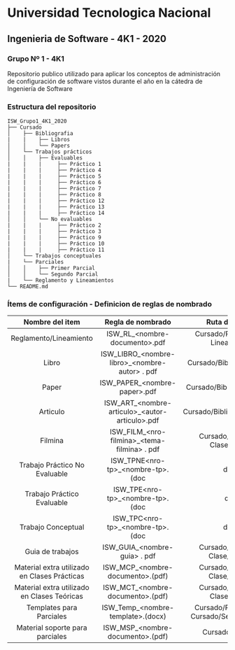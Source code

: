 # Universidad Tecnologica Nacional
## Ingenieria de Software - 4K1 - 2020
### Grupo Nº 1 - 4K1

Repositorio publico utilizado para aplicar los conceptos de administración de configuración de software vistos durante el año en la cátedra de Ingeniería de Software

### Estructura del repositorio
```
ISW_Grupo1_4K1_2020
├── Cursado
│    ├── Bibliografia
|    |    ├── Libros
│    │    └── Papers
│    └── Trabajos prácticos
│    │    ├── Evaluables
|    |    |     ├── Práctico 1
|    |    |     ├── Práctico 4
|    |    |     ├── Práctico 5
|    |    |     ├── Práctico 6
|    |    |     ├── Práctico 7
|    |    |     ├── Práctico 8
|    |    |     ├── Práctico 12
|    |    |     ├── Práctico 13
|    |    |     ├── Práctico 14
│    │    └── No evaluables
|    |    |     ├── Práctico 2
|    |    |     ├── Práctico 3
|    |    |     ├── Práctico 9
|    |    |     ├── Práctico 10
|    |    |     ├── Práctico 11
│    └── Trabajos conceptuales
|    └── Parciales
│    │    ├── Primer Parcial
│    │    └── Segundo Parcial
|    └── Reglamento y Lineamientos
└── README.md
```
### Ítems de configuración - Definicion de reglas de nombrado

| Nombre del item | Regla de nombrado | Ruta de acceso |
| :--: | :--: | :--: |
| Reglamento/Lineamiento | ISW_RL_\<nombre-documento\>.pdf | Cursado/Reglamento y Lineamientos |
| Libro | ISW_LIBRO_\<nombre-libro>_\<nombre-autor> . pdf | Cursado/Bibliografía/Libros |
| Paper | ISW_PAPER_\<nombre-paper>.pdf | Cursado/Bibliografía/Papers |
| Articulo | ISW_ART_\<nombre-articulo>_\<autor-articulo>.pdf | Cursado/Bibliografia/Articulos |
| Filmina | ISW_FILM_\<nro-filmina>_\<tema-filmina> . pdf | Cursado/Material de Clase/Teórico |
| Trabajo Práctico No Evaluable | ISW_TPNE\<nro-tp>_\<nombre-tp>.(doc | docx) | Cursado/Trabajos prácticos/No evaluables/Práctico <nro-tp> |
| Trabajo Práctico Evaluable | ISW_TPE\<nro-tp>_\<nombre-tp>.(doc | docx | xlsx) | Cursado/Trabajos Practicos/Evaluables/Práctico <nro-tp> |
| Trabajo Conceptual | ISW_TPC\<nro-tp>_\<nombre-tp>. (doc | docx) | Cursado/Trabajos conceptuales |
| Guia de trabajos | ISW_GUIA_\<nombre-guia> . pdf | Cursado/Material de Clase/Practico |
| Material extra utilizado en Clases Prácticas | ISW_MCP_\<nombre-documento>.(pdf) | Cursado/Material de Clase/Práctico |
| Material extra utilizado en Clases Teóricas | ISW_MCT_\<nombre-documento>.(pdf) | Cursado/Material de Clase/Teórico |
| Templates para Parciales | ISW_Temp_\<nombre-template>.(docx) | Cursado/Primer Parcial Cursado/Segundo Parcial |
| Material soporte para parciales | ISW_MSP_\<nombre-documento>.(pdf) | Cursado/Parciales |
